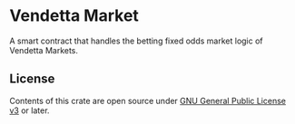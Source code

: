 # Vendetta Market

A smart contract that handles the betting fixed odds market logic of Vendetta Markets.

## License

Contents of this crate are open source under [GNU General Public License v3](../../LICENSE) or later.